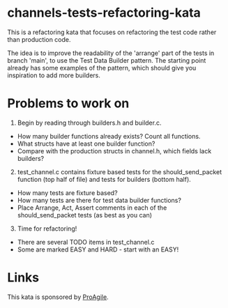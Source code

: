 # channels-tests-refactoring-kata

This is a refactoring kata that focuses on refactoring the test code rather than production code.

The idea is to improve the readability of the 'arrange' part of the tests in branch 'main', to use
the Test Data Builder pattern. The starting point already has some examples of the pattern, which
should give you inspiration to add more builders.

# Problems to work on

1. Begin by reading through builders.h and builder.c.
  * How many builder functions already exists? Count all functions.
  * What structs have at least one builder function?
  * Compare with the production structs in channel.h, which fields lack builders?
2. test_channel.c contains fixture based tests for the should_send_packet function (top half of file) and tests for builders (bottom half).
  * How many tests are fixture based?
  * How many tests are there for test data builder functions?
  * Place Arrange, Act, Assert comments in each of the should_send_packet tests (as best as you can)
3. Time for refactoring!
  * There are several TODO items in test_channel.c
  * Some are marked EASY and HARD - start with an EASY!

# Links

This kata is sponsored by [ProAgile](https://proagile.se).
